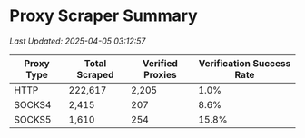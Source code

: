 # Proxy Scraper Summary

_Last Updated: 2025-04-05 03:12:57_

| Proxy Type | Total Scraped | Verified Proxies | Verification Success Rate |
|------------|--------------|------------------|--------------------------|
| HTTP | 222,617 | 2,205 | 1.0% |
| SOCKS4 | 2,415 | 207 | 8.6% |
| SOCKS5 | 1,610 | 254 | 15.8% |
